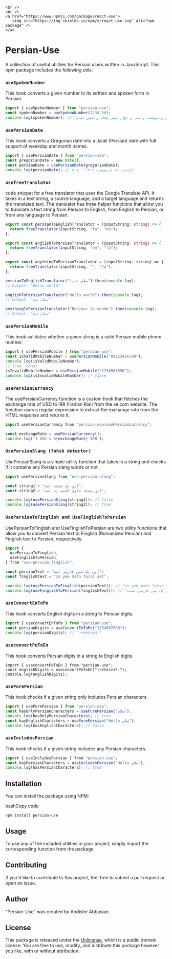     <br />
    <br />
    <a href="https://www.npmjs.com/package/react-use">
       <img src="https://img.shields.io/npm/v/react-use.svg" alt="npm package" />
    </a>

# Persian-Use

A collection of useful utilities for Persian users written in JavaScript. This npm package includes the following utils:

### `useSpokenNumber`

This hook converts a given number to its written and spoken form in Persian.

```typescript
import { useSpokenNumber } from "persian-use";
const spokenNumber = useSpokenNumber(1234.56);
console.log(spokenNumber); // "یک هزار و دویست و سی و چهار ممیز پنجاه و شش صدم"
```

### `usePersianDate`

This hook converts a Gregorian date into a Jalali (Persian) date with full support of weekday and month names.

```typescript
import { usePersianDate } from "persian-use";
const gregorianDate = new Date();
const persianDate = usePersianDate(gregorianDate);
console.log(persianDate); // e.g. "یکشنبه، ۱۷ اردیبهشت ۱۴۰۲"
```

### `usefreeTranslator`

code snippet for a free translator that uses the Google Translate API. It takes in a text string, a source language, and a target language and returns the translated text.
The translator has three helper functions that allow you to translate a text string from Persian to English, from English to Persian, or from any language to Persian.

```typescript
export const persianToEnglishTranslator = (inputString: string) => {
  return freeTranslator(inputString, "fa", "en");
};

export const englishToPersianTranslator = (inputString: string) => {
  return freeTranslator(inputString, "en", "fa");
};

export const anythingToPersianTranslator = (inputString: string) => {
  return freeTranslator(inputString, "", "fa");
};
```

```typescript
persianToEnglishTranslator("سلام دنیا").then(console.log);
// Output: "Hello world"
```

```typescript
englishToPersianTranslator("Hello world").then(console.log);
// Output: "سلام دنیا"
```

```typescript
anythingToPersianTranslator("Bonjour le monde").then(console.log);
// Output: "سلام دنیا"
```

### `usePersianMobile`

This hook validates whether a given string is a valid Persian mobile phone number.

```typescript
import { usePersianMobile } from "persian-use";
const isValidMobileNumber = usePersianMobile("09123456789");
console.log(isValidMobileNumber);
// true  const
isInvalidMobileNumber = usePersianMobile("1234567890");
console.log(isInvalidMobileNumber); // false
```

### `usePersianCurrency`

The usePersianCurrency function is a custom hook that fetches the exchange rate of USD to IRR (Iranian Rial) from the xe.com website. The function uses a regular expression to extract the exchange rate from the HTML response and returns it.

```typescript
import usePersianCurrency from "persian-use/usePersianCurrency";

const exchangeRate = usePersianCurrency();
console.log(`1 USD = ${exchangeRate} IRR`);
```

### `UsePersianSlang (fohsh detector)`

UsePersianSlang is a simple utility function that takes in a string and checks if it contains any Persian slang words or not.

```typescript
import usePersianSlang from "use-persian-slang";

const string1 = "این یک جمله است";
const string2 = "این جمله حاوی کلمه بد است";

console.log(usePersianSlang(string1)); // false
console.log(usePersianSlang(string2)); // true
```

### `UsePersianToFinglish and UseFinglishToPersian`

UsePersianToFinglish and UseFinglishToPersian are two utility functions that allow you to convert Persian text to Finglish (Romanized Persian) and Finglish text to Persian, respectively.

```typescript
import {
  usePersianToFinglish,
  useFinglishToPersian,
} from "use-persian-finglish";

const persianText = "این یک متن فارسی است";
const finglishText = "in yek matn farsi ast";

console.log(usePersianToFinglish(persianText)); // "in yek matn farsi ast"
console.log(useFinglishToPersian(finglishText)); // "این یک متن فارسی است"
```

### `useConvertEnToPe`

This hook converts English digits in a string to Persian digits.

```typescript
import { useConvertEnToPe } from "persian-use";
const persianDigits = useConvertEnToPe("1234567890");
console.log(persianDigits); // "۱۲۳۴۵۶۷۸۹۰"
```

### `useconvertPeToEn`

This hook converts Persian digits in a string to English digits.

```typesctipt
import { useconvertPeToEn } from "persian-use";
const englishDigits = useconvertPeToEn("۱۲۳۴۵۶۷۸۹۰");
console.log(englishDigits);
```

### `usePurePersian`

This hook checks if a given string only includes Persian characters.

```typescript
import { usePurePersian } from "persian-use";
const hasOnlyPersianCharacters = usePurePersian("سلام");
console.log(hasOnlyPersianCharacters); // true
const hasEnglishCharacters = usePurePersian("Hello سلام");
console.log(hasEnglishCharacters); // false
```

### `useIncludesPersian`

This hook checks if a given string includes any Persian characters.

```typescript
import { useIncludesPersian } from "persian-use";
const hasPersianCharacters = useIncludesPersian("Hello سلام");
console.log(hasPersianCharacters); // true
```

## Installation

You can install the package using NPM:

bashCopy code

`npm install persian-use`

## Usage

To use any of the included utilities in your project, simply import the corresponding function from the package

## Contributing

If you'd like to contribute to this project, feel free to submit a pull request or open an issue.

## Author

"Persian-Use" was created by Andishe Abbasian.

## License

This package is released under the [Unlicense](https://unlicense.org/), which is a public domain license. You are free to use, modify, and distribute this package however you like, with or without attribution.
